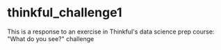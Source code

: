 # thinkful_challenge1
This is a response to an exercise in Thinkful's data science prep course: "What do you see?" challenge
